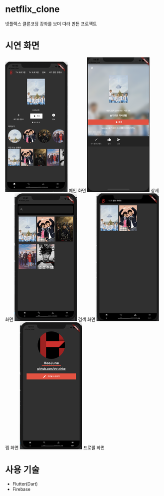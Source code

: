 # netflix_clone
넷플렉스 클론코딩 강좌를 보며 따라 만든 프로젝트

# 시연 화면
<div>
<img width="200" src="https://github.com/dv-zinke/netflix_clone/blob/master/github/image/main.png">
<span>메인 화면</span>
<img width="200" src="https://github.com/dv-zinke/netflix_clone/blob/master/github/image/modal.png">
<span>상세 화면</span>
<img width="200" src="https://github.com/dv-zinke/netflix_clone/blob/master/github/image/search.png">
<span>검색 화면</span>
<img width="200" src="https://github.com/dv-zinke/netflix_clone/blob/master/github/image/heart.png">
<span>찜 화면</span>
<img width="200" src="https://github.com/dv-zinke/netflix_clone/blob/master/github/image/profile.png">
<span>프로필 화면</span>
</div>


# 사용 기술
- Flutter(Dart)
- Firebase

